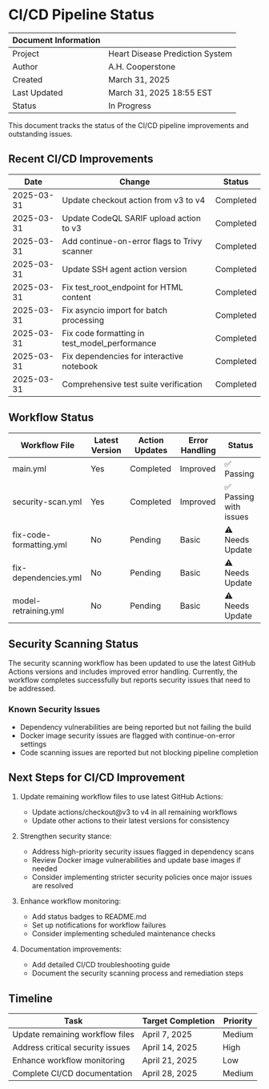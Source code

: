 # CI/CD Pipeline Status

| Document Information |                                       |
|----------------------|---------------------------------------|
| Project              | Heart Disease Prediction System       |
| Author               | A.H. Cooperstone                      |
| Created              | March 31, 2025                        |
| Last Updated         | March 31, 2025 18:55 EST              |
| Status               | In Progress                           |

This document tracks the status of the CI/CD pipeline improvements and outstanding issues.

## Recent CI/CD Improvements

| Date       | Change                                         | Status      |
|------------|------------------------------------------------|-------------|
| 2025-03-31 | Update checkout action from v3 to v4           | Completed   |
| 2025-03-31 | Update CodeQL SARIF upload action to v3        | Completed   |
| 2025-03-31 | Add continue-on-error flags to Trivy scanner   | Completed   |
| 2025-03-31 | Update SSH agent action version                | Completed   |
| 2025-03-31 | Fix test_root_endpoint for HTML content        | Completed   |
| 2025-03-31 | Fix asyncio import for batch processing        | Completed   |
| 2025-03-31 | Fix code formatting in test_model_performance  | Completed   |
| 2025-03-31 | Fix dependencies for interactive notebook      | Completed   |
| 2025-03-31 | Comprehensive test suite verification          | Completed   |

## Workflow Status

| Workflow File            | Latest Version | Action Updates | Error Handling | Status    |
|--------------------------|----------------|----------------|----------------|-----------|
| main.yml                 | Yes            | Completed      | Improved       | ✅ Passing |
| security-scan.yml        | Yes            | Completed      | Improved       | ✅ Passing with issues |
| fix-code-formatting.yml  | No             | Pending        | Basic          | ⚠️ Needs Update |
| fix-dependencies.yml     | No             | Pending        | Basic          | ⚠️ Needs Update |
| model-retraining.yml     | No             | Pending        | Basic          | ⚠️ Needs Update |

## Security Scanning Status

The security scanning workflow has been updated to use the latest GitHub Actions versions and includes improved error handling. Currently, the workflow completes successfully but reports security issues that need to be addressed.

### Known Security Issues

- Dependency vulnerabilities are being reported but not failing the build
- Docker image security issues are flagged with continue-on-error settings
- Code scanning issues are reported but not blocking pipeline completion

## Next Steps for CI/CD Improvement

1. Update remaining workflow files to use latest GitHub Actions:
   - Update actions/checkout@v3 to v4 in all remaining workflows
   - Update other actions to their latest versions for consistency

2. Strengthen security stance:
   - Address high-priority security issues flagged in dependency scans
   - Review Docker image vulnerabilities and update base images if needed
   - Consider implementing stricter security policies once major issues are resolved

3. Enhance workflow monitoring:
   - Add status badges to README.md
   - Set up notifications for workflow failures
   - Consider implementing scheduled maintenance checks

4. Documentation improvements:
   - Add detailed CI/CD troubleshooting guide
   - Document the security scanning process and remediation steps

## Timeline

| Task                                     | Target Completion | Priority |
|------------------------------------------|-------------------|----------|
| Update remaining workflow files          | April 7, 2025     | Medium   |
| Address critical security issues         | April 14, 2025    | High     |
| Enhance workflow monitoring              | April 21, 2025    | Low      |
| Complete CI/CD documentation             | April 28, 2025    | Medium   |
